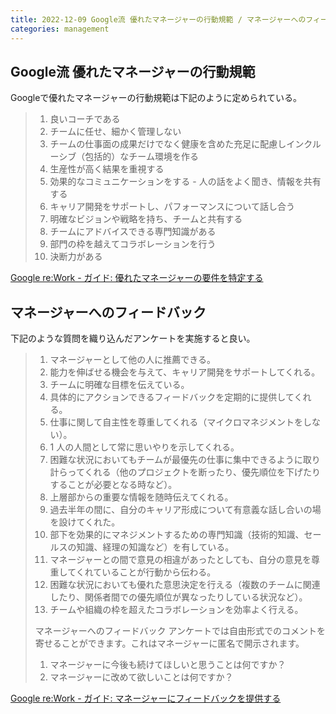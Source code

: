 ```yaml
---
title: 2022-12-09 Google流 優れたマネージャーの行動規範 / マネージャーへのフィードバック
categories: management
---
```


## Google流 優れたマネージャーの行動規範

Googleで優れたマネージャーの行動規範は下記のように定められている。

> 1. 良いコーチである
> 2. チームに任せ、細かく管理しない
> 3. チームの仕事面の成果だけでなく健康を含めた充足に配慮しインクルーシブ（包括的）なチーム環境を作る
> 4. 生産性が高く結果を重視する
> 5. 効果的なコミュニケーションをする - 人の話をよく聞き、情報を共有する
> 6. キャリア開発をサポートし、パフォーマンスについて話し合う
> 7. 明確なビジョンや戦略を持ち、チームと共有する
> 8. チームにアドバイスできる専門知識がある
> 9. 部門の枠を越えてコラボレーションを行う
> 10. 決断力がある

[Google re:Work - ガイド: 優れたマネージャーの要件を特定する](https://rework.withgoogle.com/jp/guides/managers-identify-what-makes-a-great-manager#learn-about-googles-manager-research)

## マネージャーへのフィードバック

下記のような質問を織り込んだアンケートを実施すると良い。

> 1. マネージャーとして他の人に推薦できる。
> 1. 能力を伸ばせる機会を与えて、キャリア開発をサポートしてくれる。
> 1. チームに明確な目標を伝えている。
> 1. 具体的にアクションできるフィードバックを定期的に提供してくれる。
> 1. 仕事に関して自主性を尊重してくれる（マイクロマネジメントをしない）。
> 1. 1 人の人間として常に思いやりを示してくれる。
> 1. 困難な状況においてもチームが最優先の仕事に集中できるように取り計らってくれる（他のプロジェクトを断ったり、優先順位を下げたりすることが必要となる時など）。
> 1. 上層部からの重要な情報を随時伝えてくれる。
> 1. 過去半年の間に、自分のキャリア形成について有意義な話し合いの場を設けてくれた。
> 1. 部下を効果的にマネジメントするための専門知識（技術的知識、セールスの知識、経理の知識など）を有している。
> 1. マネージャーとの間で意見の相違があったとしても、自分の意見を尊重してくれていることが行動から伝わる。
> 1. 困難な状況においても優れた意思決定を行える（複数のチームに関連したり、関係者間での優先順位が異なったりしている状況など）。
> 1. チームや組織の枠を超えたコラボレーションを効率よく行える。
>
> マネージャーへのフィードバック アンケートでは自由形式でのコメントを寄せることができます。これはマネージャーに匿名で開示されます。
>
> 1. マネージャーに今後も続けてほしいと思うことは何ですか？
> 1. マネージャーに改めて欲しいことは何ですか？

[Google re:Work - ガイド: マネージャーにフィードバックを提供する](https://rework.withgoogle.com/jp/guides/managers-give-feedback-to-managers#try-googles-manager-feedback-survey)
